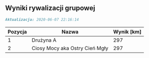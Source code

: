 ## Wyniki rywalizacji grupowej

```markdown
Aktualizacja: 2020-06-07 22:16:14
```

Pozycja | Nazwa | Wynik [km] |
------------ | -------------  | -------------
 1 |Drużyna A | 297 
 2 |Ciosy Mocy aka Ostry Cień Mgły | 297